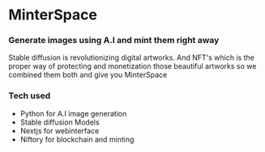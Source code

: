# MinterSpace

### Generate images using A.I and mint them right away

Stable diffusion is revolutionizing digital artworks. And NFT's which is the proper way of protecting and monetization those beautiful artworks so we combined them both and give you MinterSpace

### Tech used
- Python for A.I image generation
- Stable diffusion Models
- Nextjs for webinterface
- Niftory for blockchain and minting

